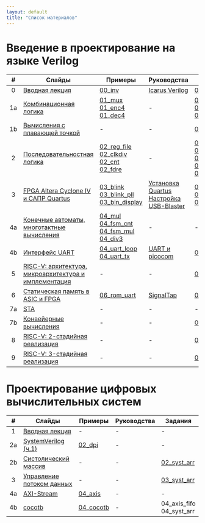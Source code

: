 ```yaml
---
layout: default
title: "Список материалов"
---
```


# Введение в проектирование на языке Verilog

| #   | Слайды | Примеры | Руководства | Задания |
|:---:| -------| ------- | ----------- | ------- |
| 0   | [Вводная лекция](https://docs.google.com/presentation/d/1TqlFGqrBzD166VZrZCWKFIKIriF4yPpPZ9JoIRr6bsQ) | [00_inv](https://github.com/viktor-prutyanov/drec-fpga-intro/tree/master/examples/2025/00_inv) | [Icarus Verilog](./2025/00_icarus.md)   | [00_signext](https://github.com/viktor-prutyanov/drec-fpga-intro/tree/master/problems/2025/00_signext) |
| 1a  | [Комбинационная логика](https://docs.google.com/presentation/d/1SRWW4OXgNHcIN5JQXkJ2pnRrEnh4AqmwCOXpr1bb-u4)  | [01_mux](https://github.com/viktor-prutyanov/drec-fpga-intro/tree/master/examples/2025/01_mux) <br> [01_enc4](https://github.com/viktor-prutyanov/drec-fpga-intro/tree/master/examples/2025/01_enc4) <br> [01_dec4](https://github.com/viktor-prutyanov/drec-fpga-intro/tree/master/examples/2025/01_dec4) | - | [01_mux4](https://github.com/viktor-prutyanov/drec-fpga-intro/tree/master/problems/2025/01_mux4) <br> [01_alu](https://github.com/viktor-prutyanov/drec-fpga-intro/tree/master/problems/2025/01_alu) <br> [01_cmp](https://github.com/viktor-prutyanov/drec-fpga-intro/tree/master/problems/2025/01_cmp) |
| 1b  | [Вычисления с плавающей точкой](https://docs.google.com/presentation/d/1fE9bVMfvQbaPWVOoztV1VZW1FPAAsZQbV8X-apcAPBk) | - | - | [01_fp16](https://github.com/viktor-prutyanov/drec-fpga-intro/tree/master/problems/2025/01_fp16) |
| 2   | [Последовательностная логика](https://docs.google.com/presentation/d/17AkWxNowVI5ReDU2E5dFpsEf1z1eiVMFoMP2PQ6a8Aw) | [02_reg_file](https://github.com/viktor-prutyanov/drec-fpga-intro/tree/master/examples/2025/02_reg_file) <br> [02_clkdiv](https://github.com/viktor-prutyanov/drec-fpga-intro/tree/master/examples/2025/02_clkdiv) <br> [02_cnt](https://github.com/viktor-prutyanov/drec-fpga-intro/tree/master/examples/2025/02_cnt) <br> [02_fdre](https://github.com/viktor-prutyanov/drec-fpga-intro/tree/master/examples/2025/02_fdre) | - | [02_clkdiv](https://github.com/viktor-prutyanov/drec-fpga-intro/tree/master/problems/2025/02_clkdiv) <br> [02_lfsr](https://github.com/viktor-prutyanov/drec-fpga-intro/tree/master/problems/2025/02_lfsr) <br> [02_shiftreg](https://github.com/viktor-prutyanov/drec-fpga-intro/tree/master/problems/2025/02_shiftreg) <br> [02_rf_2r1w](https://github.com/viktor-prutyanov/drec-fpga-intro/tree/master/problems/2025/02_rf_2r1w) <br> [02_fifo](https://github.com/viktor-prutyanov/drec-fpga-intro/tree/master/problems/2025/02_fifo)|
| 3   | [FPGA Altera Cyclone IV и САПР Quartus](https://docs.google.com/presentation/d/1jZzJNerbKeT8XLfLw1XMgh0c8-clpV-wZfe6RsCt5o8) | [03_blink](https://github.com/viktor-prutyanov/drec-fpga-intro/tree/master/examples/2025/03_blink) <br> [03_blink_pll](https://github.com/viktor-prutyanov/drec-fpga-intro/tree/master/examples/2025/03_blink_pll) [03_bin_display](https://github.com/viktor-prutyanov/drec-fpga-intro/tree/master/examples/2025/03_bin_display)| [Установка Quartus](./2025/01_quartus.md) <br> [Настройка USB-Blaster](./2025/02_blaster.md) | [03_hex_display](https://github.com/viktor-prutyanov/drec-fpga-intro/tree/master/problems/2025/03_hex_display) <br> [03_rnd_hex](https://github.com/viktor-prutyanov/drec-fpga-intro/tree/master/problems/2025/03_rnd_hex) <br> [03_timer](https://github.com/viktor-prutyanov/drec-fpga-intro/tree/master/problems/2025/03_timer) |
| 4а  | [Конечные автоматы, многотактные вычисления](https://docs.google.com/presentation/d/1jijMmZYQkn_vrQKY3OLAicbjm2WcAzfECV3oQxOXsO8) | [04_mul](https://github.com/viktor-prutyanov/drec-fpga-intro/tree/master/examples/2025/04_mul) <br> [04_fsm_cnt](https://github.com/viktor-prutyanov/drec-fpga-intro/tree/master/examples/2025/04_fsm_cnt) <br> [04_fsm_mul](https://github.com/viktor-prutyanov/drec-fpga-intro/tree/master/examples/2025/04_fsm_mul) <br> [04_div3](https://github.com/viktor-prutyanov/drec-fpga-intro/tree/master/examples/2025/04_div3) | - | - |
| 4b  | [Интерфейс UART](https://docs.google.com/presentation/d/1btWQaxwTEzHo2ra-9e-czix5pYcvT9cELglVCvsEkFo) | [04_uart_loop](https://github.com/viktor-prutyanov/drec-fpga-intro/tree/master/examples/2025/04_uart_loop) <br> [04_uart_tx](https://github.com/viktor-prutyanov/drec-fpga-intro/tree/master/examples/2025/04_uart_tx) | [UART и picocom](./2025/04_picocom.md) | [04_uart_rx](https://github.com/viktor-prutyanov/drec-fpga-intro/tree/master/problems/2025/04_uart_rx) |
| 5   | [RISC-V: архитектура, микроархитектура и имплементация](https://docs.google.com/presentation/d/18qmQJa9JLM1TAxX4z2vEbKHeQaVG4v-3wVEy8Pt5V-k) | - | - | [05_cpu](https://github.com/viktor-prutyanov/drec-fpga-intro/tree/master/problems/2025/05_cpu) |
| 6   | [Статическая память в ASIC и FPGA](https://docs.google.com/presentation/d/1DNowWy1SIPpJVkfS6wp8t7eBN-dr_eeC-qLX874_528) | [06_rom_uart](https://github.com/viktor-prutyanov/drec-fpga-intro/tree/master/examples/2025/06_rom_uart) | [SignalTap](./2025/06_signaltap.pdf) | [06_cpu](https://github.com/viktor-prutyanov/drec-fpga-intro/tree/master/problems/2025/06_cpu) |
| 7a  | [STA](https://docs.google.com/presentation/d/1nQJHFMpifjf3aeh6Gmv8Kv0xSePEFb2WC7qlDLivjYU) | - | - | - |
| 7b  | [Конвейерные вычисления](https://docs.google.com/presentation/d/10LPWZqqwGkNW45AFo-a64QdzvaN9OXWRo5L_dI8OWbE) | - | - | [07_fp16pipe](https://github.com/viktor-prutyanov/drec-fpga-intro/tree/master/problems/2025/07_fp16pipe) |
| 8   | [RISC-V: 2-стадийная реализация](https://docs.google.com/presentation/d/1viiUbddl-3-mMLHUyqRT4Qwg-TDqU6svTKQP5wMri3Y) | - | - | [08_cpu](https://github.com/viktor-prutyanov/drec-fpga-intro/tree/master/problems/2025/08_cpu) |
| 9   | [RISC-V: 3-стадийная реализация](https://docs.google.com/presentation/d/1QbmjNIb4kOxNY0MI4AXhF-Dj0UDitCWxHmHr5LqA0AE) | - | - | [09_cpu](https://github.com/viktor-prutyanov/drec-fpga-intro/tree/master/problems/2025/09_cpu) |

# Проектирование цифровых вычислительных систем

| #   | Слайды | Примеры | Руководства | Задания |
|:---:| ------ | ------- | ----------- | ------- |
| 1   | [Вводная лекция](https://docs.google.com/presentation/d/1mP-TNxQqpTpLkNQvJT76EnDv9aG5tzx0p_pcESyRpIo) | - | - | - |
| 2a  | [SystemVerilog (ч.1)](https://docs.google.com/presentation/d/1WW6jrEPX8b1EH6NTLpnnro9-EQV8kLnHr6WuiDTPK9A) | [02_dpi](https://github.com/viktor-prutyanov/drec-fpga-intro/tree/master/examples/2026/02_dpi) | - | - |
| 2b  | [Систолический массив](https://docs.google.com/presentation/d/18jo_C5YGQSz22qVKPTkTkqtv1m0k9GBK6ZInayUCPNo) | - | - | [02_syst_arr](https://github.com/viktor-prutyanov/drec-fpga-intro/tree/master/problems/2026/02_syst_array) |
| 3   | [Управление потоком данных](https://docs.google.com/presentation/d/15Mm1tPsrxTHChPXZI256K9UP2yKIfLz0ZGow44vn9MQ) | - | - | [03_syst_arr](https://github.com/viktor-prutyanov/drec-fpga-intro/tree/master/problems/2026/03_syst_array) |
| 4a  | [AXI-Stream](https://docs.google.com/presentation/d/1FWA7eFgjWJ0LLhHFPY6To2egkwNof4RVTtL-OWY-dRI) | [04_axis](https://github.com/viktor-prutyanov/drec-fpga-intro/tree/master/examples/2026/04_axis) | - | - |
| 4b  | [cocotb](https://docs.google.com/presentation/d/1bUhaRZGGbT3vDm0D3MmhY8CBJvuMfv8-Ih1_YI4W-uk) | [04_cocotb](https://github.com/viktor-prutyanov/drec-fpga-intro/tree/master/examples/2026/04_cocotb) | - | 04_axis_fifo <br> 04_syst_arr |